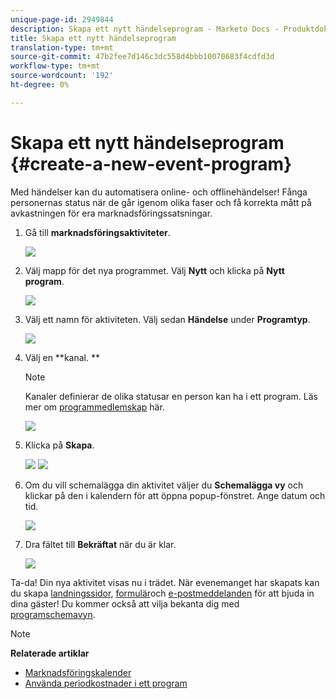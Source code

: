 ```yaml
---
unique-page-id: 2949844
description: Skapa ett nytt händelseprogram - Marketo Docs - Produktdokumentation
title: Skapa ett nytt händelseprogram
translation-type: tm+mt
source-git-commit: 47b2fee7d146c3dc558d4bbb10070683f4cdfd3d
workflow-type: tm+mt
source-wordcount: '192'
ht-degree: 0%

---
```



# Skapa ett nytt händelseprogram {#create-a-new-event-program}

Med händelser kan du automatisera online- och offlinehändelser! Fånga personernas status när de går igenom olika faser och få korrekta mått på avkastningen för era marknadsföringssatsningar.

1. Gå till **marknadsföringsaktiviteter**.

   ![](assets/ma.png)

1. Välj mapp för det nya programmet. Välj **Nytt** och klicka på **Nytt program**.

   ![](assets/image2015-2-26-14-3a24-3a30.png)

1. Välj ett namn för aktiviteten. Välj sedan **Händelse** under **Programtyp**.

   ![](assets/image2015-2-26-14-3a26-3a6.png)

1. Välj en **kanal. **

   >[!NOTE]
   >
   >Kanaler definierar de olika statusar en person kan ha i ett program. Läs mer om [programmedlemskap](../../../../product-docs/core-marketo-concepts/programs/creating-programs/understanding-program-membership.md) här.

   ![](assets/image2015-2-26-14-3a29-3a3.png)

1. Klicka på **Skapa**.

   ![](assets/image2015-2-26-14-3a33-3a17.png) ![](assets/image2015-2-26-14-3a34-3a33.png)

1. Om du vill schemalägga din aktivitet väljer du **Schemalägga vy** och klickar på den i kalendern för att öppna popup-fönstret. Ange datum och tid.

   ![](assets/image2016-3-25-14-3a17-3a33.png)

1. Dra fältet till **Bekräftat** när du är klar.

   ![](assets/image2016-3-25-14-3a18-3a13.png)

Ta-da! Din nya aktivitet visas nu i trädet. När evenemanget har skapats kan du skapa [landningssidor](../../../../product-docs/demand-generation/landing-pages/free-form-landing-pages/create-a-free-form-landing-page.md), [formulär](../../../../product-docs/demand-generation/forms/creating-a-form/create-a-form.md)och [e-postmeddelanden](../../../../product-docs/email-marketing/email-programs/creating-an-email-program/create-an-email-program.md) för att bjuda in dina gäster! Du kommer också att vilja bekanta dig med [programschemavyn](http://docs.marketo.com/display/docs/program+schedule+view).

>[!NOTE]
>
>**Relaterade artiklar**
>
>* [Marknadsföringskalender](http://docs.marketo.com/display/docs/marketing+calendar)
>* [Använda periodkostnader i ett program](../../../../product-docs/core-marketo-concepts/programs/working-with-programs/using-period-costs-in-a-program.md)

>




